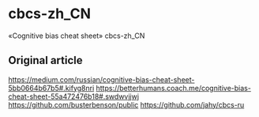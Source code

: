# cbcs-zh_CN

«Cognitive bias cheat sheet» cbcs-zh_CN

## Original article
https://medium.com/russian/cognitive-bias-cheat-sheet-5bb0664b67b5#.kifyg8nri
https://betterhumans.coach.me/cognitive-bias-cheat-sheet-55a472476b18#.swdwvjjwj
https://github.com/busterbenson/public
https://github.com/jahy/cbcs-ru

